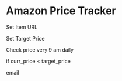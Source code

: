 # Amazon Price Tracker


Set Item URL

Set Target Price

Check price very 9 am daily

if curr_price < target_price

email

 
